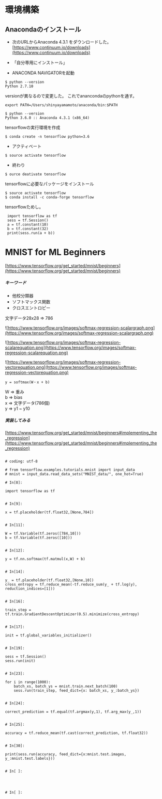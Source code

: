     
# 環境構築

## Anacondaのインストール

* 次のURLからAnaconda 4.3.1 をダウンロードした。
[https://www.continuum.io/downloads](https://www.continuum.io/downloads)

* 「自分専用にインストール」
* ANACONDA NAVIGATORを起動

```
$ python --version
Python 2.7.10
```
versionが異なるので変更した。
これでanancondaのpythonを通す。

```
export PATH=/Users/shinyayamamoto/anaconda/bin:$PATH
```


```
$ python --version
Python 3.6.0 :: Anaconda 4.3.1 (x86_64)
```

tensorflowの実行環境を作成

```
$ conda create -n tensorflow python=3.6
```

* アクティベート
```
$ source activate tensorflow
```

* 終わり
```
$ ource deativate tensorflow
```

tensorflowに必要なパッケージをインストール
```
$ source activate tensorflow
$ conda install -c conda-forge tensorflow
```

tensorflowためし。  

```
 import tensorflow as tf
 sess = tf.Session()
 a = tf.constant(10)
 b = tf.constant(32)
 print(sess.run(a + b))  

```

# MNIST for ML Beginners
[https://www.tensorflow.org/get_started/mnist/beginners](https://www.tensorflow.org/get_started/mnist/beginners)

##### キーワード
* 他校分類器
* ソフトマックス関数
* クロスエントロピー

文字データ28x28 => 786

![https://www.tensorflow.org/images/softmax-regression-scalargraph.png](https://www.tensorflow.org/images/softmax-regression-scalargraph.png)

![https://www.tensorflow.org/images/softmax-regression-scalarequation.png](https://www.tensorflow.org/images/softmax-regression-scalarequation.png)

![https://www.tensorflow.org/images/softmax-regression-vectorequation.png](https://www.tensorflow.org/images/softmax-regression-vectorequation.png)

```
y = softmax(W・x + b)
```
W => 重み  
b => bias  
x => 文字データ(786個)  
y => y1 ~ y10  


##### 実装してみる
[https://www.tensorflow.org/get_started/mnist/beginners#implementing_the_regression](https://www.tensorflow.org/get_started/mnist/beginners#implementing_the_regression)


```

# coding: utf-8

# from tensorflow.examples.tutorials.mnist import input_data
# mnist = input_data.read_data_sets("MNIST_data/", one_hot=True)

# In[8]:

import tensorflow as tf


# In[9]:

x = tf.placeholder(tf.float32,[None,784])


# In[11]:

W = tf.Variable(tf.zeros([784,10]))
b = tf.Variable(tf.zeros([10]))


# In[12]:

y = tf.nn.softmax(tf.matmul(x,W) + b)


# In[14]:

y_ = tf.placeholder(tf.float32,[None,10])
cross_entropy = tf.reduce_mean(-tf.reduce_sum(y_ + tf.log(y), reduction_indices=[1]))


# In[16]:

train_step = tf.train.GradientDescentOptimizer(0.5).minimize(cross_entropy)


# In[17]:

init = tf.global_variables_initializer()


# In[19]:

sess = tf.Session()
sess.run(init)


# In[23]:

for i in range(1000):
    batch_xs, batch_ys = mnist.train.next_batch(100)
    sess.run(train_step, feed_dict={x: batch_xs, y_:batch_ys})


# In[24]:

correct_prediction = tf.equal(tf.argmax(y,1), tf.arg_max(y_,1))


# In[25]:

accuracy = tf.reduce_mean(tf.cast(correct_prediction, tf.float32))


# In[30]:

print(sess.run(accuracy, feed_dict={x:mnist.test.images, y_:mnist.test.labels}))


# In[ ]:




# In[ ]:




```